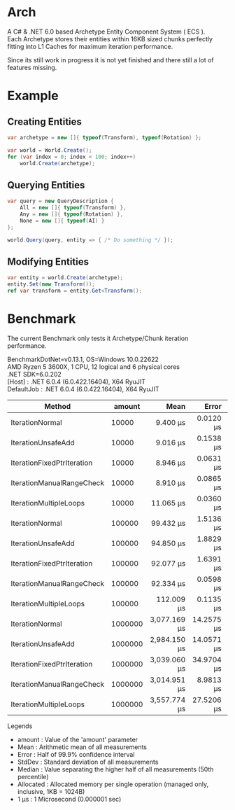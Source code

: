 # Arch
A C# &amp; .NET 6.0 based Archetype Entity Component System ( ECS ).  
Each Archetype stores their entities within 16KB sized chunks perfectly fitting into L1 Caches for maximum iteration performance. 

Since its still work in progress it is not yet finished and there still a lot of features missing. 

# Example
## Creating Entities

```csharp
var archetype = new []{ typeof(Transform), typeof(Rotation) };

var world = World.Create();
for (var index = 0; index < 100; index++)
    world.Create(archetype);
```

## Querying Entities

```csharp
var query = new QueryDescription {
    All = new []{ typeof(Transform) },
    Any = new []{ typeof(Rotation) },
    None = new []{ typeof(AI) }
};

world.Query(query, entity => { /* Do something */ });
```

## Modifying Entities

```csharp
var entity = world.Create(archetype);
entity.Set(new Transform());
ref var transform = entity.Get<Transform(); 
```

# Benchmark
The current Benchmark only tests it Archetype/Chunk iteration performance.

BenchmarkDotNet=v0.13.1, OS=Windows 10.0.22622 <br>
AMD Ryzen 5 3600X, 1 CPU, 12 logical and 6 physical cores <br>
.NET SDK=6.0.202 <br>
  [Host]     : .NET 6.0.4 (6.0.422.16404), X64 RyuJIT <br>
  DefaultJob : .NET 6.0.4 (6.0.422.16404), X64 RyuJIT <br>


|                     Method |  amount |         Mean |      Error |     StdDev |       Median | Allocated |
|--------------------------- |-------- |-------------:|-----------:|-----------:|-------------:|----------:|
|            IterationNormal |   10000 |     9.400 μs |  0.0120 μs |  0.0100 μs |     9.396 μs |         - |
|         IterationUnsafeAdd |   10000 |     9.016 μs |  0.1538 μs |  0.1831 μs |     8.919 μs |         - |
| IterationFixedPtrIteration |   10000 |     8.946 μs |  0.0631 μs |  0.0493 μs |     8.931 μs |         - |
|  IterationManualRangeCheck |   10000 |     8.910 μs |  0.0865 μs |  0.0676 μs |     8.902 μs |         - |
|     IterationMultipleLoops |   10000 |    11.065 μs |  0.0360 μs |  0.0319 μs |    11.051 μs |         - |
|            IterationNormal |  100000 |    99.432 μs |  1.5136 μs |  1.5544 μs |    98.825 μs |         - |
|         IterationUnsafeAdd |  100000 |    94.850 μs |  1.8829 μs |  4.4013 μs |    91.300 μs |         - |
| IterationFixedPtrIteration |  100000 |    92.077 μs |  1.6391 μs |  1.4530 μs |    91.408 μs |         - |
|  IterationManualRangeCheck |  100000 |    92.334 μs |  0.0598 μs |  0.0499 μs |    92.324 μs |         - |
|     IterationMultipleLoops |  100000 |   112.009 μs |  0.1135 μs |  0.0886 μs |   111.984 μs |         - |
|            IterationNormal | 1000000 | 3,077.169 μs | 14.2575 μs | 12.6389 μs | 3,076.809 μs |      10 B |
|         IterationUnsafeAdd | 1000000 | 2,984.150 μs | 14.0571 μs | 13.1490 μs | 2,987.090 μs |      10 B |
| IterationFixedPtrIteration | 1000000 | 3,039.060 μs | 34.9704 μs | 31.0003 μs | 3,038.806 μs |      10 B |
|  IterationManualRangeCheck | 1000000 | 3,014.951 μs |  8.9813 μs |  7.0120 μs | 3,013.975 μs |      10 B |
|     IterationMultipleLoops | 1000000 | 3,557.774 μs | 27.5206 μs | 22.9810 μs | 3,547.122 μs |      10 B |

Legends
- amount    : Value of the 'amount' parameter  
- Mean      : Arithmetic mean of all measurements  
- Error     : Half of 99.9% confidence interval  
- StdDev    : Standard deviation of all measurements  
- Median    : Value separating the higher half of all measurements (50th percentile)  
- Allocated : Allocated memory per single operation (managed only, inclusive, 1KB = 1024B)  
- 1 μs      : 1 Microsecond (0.000001 sec)  
